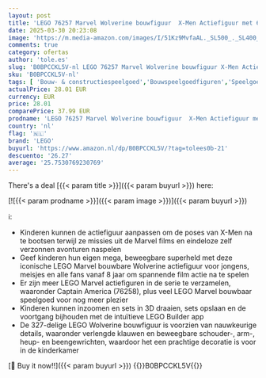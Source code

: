```yaml
---
layout: post
title: 'LEGO 76257 Marvel Wolverine bouwfiguur  X-Men Actiefiguur met 6 Klauwelementen  Speel en Decoratie Superhelden Collectie Set  Verzamel Speelgoed'
date: 2025-03-30 20:23:08
image: 'https://m.media-amazon.com/images/I/51Kz9MvfaAL._SL500_._SL400_.jpg'
comments: true
category: ofertas
author: 'tole.es'
slug: 'B0BPCCKL5V-nl LEGO 76257 Marvel Wolverine bouwfiguur X-Men Actiefiguur...'
sku: 'B0BPCCKL5V-nl'
tags: [ 'Bouw- & constructiespeelgoed','Bouwspeelgoedfiguren','Speelgoed & spellen','lego','🇳🇱', ]
actualPrice: 28.01 EUR
currency: EUR
price: 28.01
comparePrice: 37.99 EUR
prodname: 'LEGO 76257 Marvel Wolverine bouwfiguur  X-Men Actiefiguur met 6 Klauwelementen  Speel en Decoratie Superhelden Collectie Set  Verzamel Speelgoed'
country: 'nl'
flag: '🇳🇱'
brand: 'LEGO'
buyurl: 'https://www.amazon.nl/dp/B0BPCCKL5V/?tag=tolees0b-21'
descuento: '26.27'
average: '25.7530769230769'
---
```


There's a deal [{{< param title >}}]({{< param buyurl >}})  here:

[![{{< param prodname >}}]({{< param image >}})]({{< param buyurl >}})

ℹ️:

- Kinderen kunnen de actiefiguur aanpassen om de poses van X-Men na te bootsen terwijl ze missies uit de Marvel films en eindeloze zelf verzonnen avonturen naspelen
- Geef kinderen hun eigen mega, beweegbare superheld met deze iconische LEGO Marvel bouwbare Wolverine actiefiguur voor jongens, meisjes en alle fans vanaf 8 jaar om spannende film actie na te spelen
- Er zijn meer LEGO Marvel actiefiguren in de serie te verzamelen, waaronder Captain America (76258), plus veel LEGO Marvel bouwbaar speelgoed voor nog meer plezier
- Kinderen kunnen inzoomen en sets in 3D draaien, sets opslaan en de voortgang bijhouden met de intuïtieve LEGO Builder app
- De 327-delige LEGO Wolverine bouwfiguur is voorzien van nauwkeurige details, waaronder verlengde klauwen en beweegbare schouder-, arm-, heup- en beengewrichten, waardoor het een prachtige decoratie is voor in de kinderkamer

[🛒 Buy it now!!]({{< param buyurl >}})
{{<world>}}B0BPCCKL5V{{</world>}}
